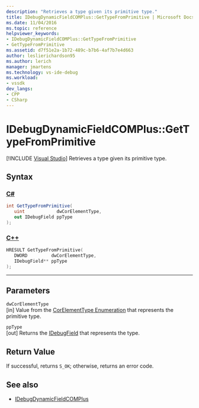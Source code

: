 ```yaml
---
description: "Retrieves a type given its primitive type."
title: IDebugDynamicFieldCOMPlus::GetTypeFromPrimitive | Microsoft Docs
ms.date: 11/04/2016
ms.topic: reference
helpviewer_keywords:
- IDebugDynamicFieldCOMPlus::GetTypeFromPrimitive
- GetTypeFromPrimitive
ms.assetid: d7f51e2a-1b72-489c-b7b6-4af7b7e4d663
author: leslierichardson95
ms.author: lerich
manager: jmartens
ms.technology: vs-ide-debug
ms.workload:
- vssdk
dev_langs:
- CPP
- CSharp
---
```

# IDebugDynamicFieldCOMPlus::GetTypeFromPrimitive

 [!INCLUDE [Visual Studio](~/includes/applies-to-version/vs-windows-only.md)]
Retrieves a type given its primitive type.

## Syntax

### [C#](#tab/csharp)
```csharp
int GetTypeFromPrimitive(
   uint            dwCorElementType,
   out IDebugField ppType
);
```
### [C++](#tab/cpp)
```cpp
HRESULT GetTypeFromPrimitive(
   DWORD         dwCorElementType,
   IDebugField** ppType
);
```
---

## Parameters
`dwCorElementType`\
[in] Value from the [CorElementType Enumeration](/dotnet/framework/unmanaged-api/metadata/corelementtype-enumeration) that represents the primitive type.

`ppType`\
[out] Returns the [IDebugField](../../../extensibility/debugger/reference/idebugfield.md) that represents the type.

## Return Value
 If successful, returns `S_OK`; otherwise, returns an error code.

## See also
- [IDebugDynamicFieldCOMPlus](../../../extensibility/debugger/reference/idebugdynamicfieldcomplus.md)
